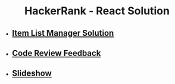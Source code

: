 <div align="center">
  <h1 align="center">HackerRank - React Solution</h1>
</div>

- ## [Item List Manager Solution](https://github.com/dilarauluturhan/hackerrank-react-solutions/tree/master/item-list-manager)
- ## [Code Review Feedback](https://github.com/dilarauluturhan/hackerrank-react-solutions/tree/master/code-review-feedback)
- ## [Slideshow](https://github.com/dilarauluturhan/hackerrank-react-solutions/tree/master/slideshow)
